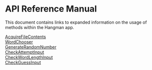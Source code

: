 # API Reference Manual

This document contains links to expanded information on the usage of methods within the Hangman app.

[AcquireFileContents](api\docs\acquire-file-contents.md)<br>
[WordChooser](api\docs\word-chooser.md)<br>
[GenerateRandomNumber](api\docs\generate-random-number.md)<br>
[CheckAttemptInput](api\docs\check-attempt-input.md)<br>
[CheckWordLengthInput](api\docs\check-word-length.md)<br>
[CheckGuessInput](api\docs\check-guess-input.md)<br>